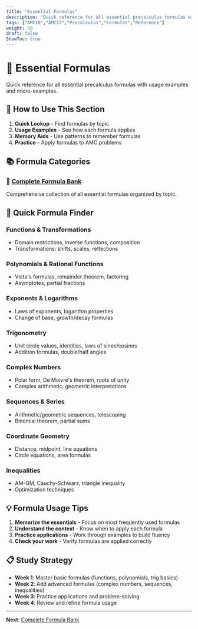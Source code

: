 ```yaml
---
title: "Essential Formulas"
description: "Quick reference for all essential precalculus formulas with usage examples."
tags: ["AMC10","AMC12","Precalculus","Formulas","Reference"]
weight: 50
draft: false
ShowToc: true
---
```


# 📏 Essential Formulas

Quick reference for all essential precalculus formulas with usage examples and micro-examples.

## 🎯 How to Use This Section

1. **Quick Lookup** - Find formulas by topic
2. **Usage Examples** - See how each formula applies
3. **Memory Aids** - Use patterns to remember formulas
4. **Practice** - Apply formulas to AMC problems

## 📚 Formula Categories

### 🔢 [Complete Formula Bank](/notes/math/amc/amc10/precalculus/formulas/essential-formulas)
Comprehensive collection of all essential formulas organized by topic.

## 🎯 Quick Formula Finder

### **Functions & Transformations**
- Domain restrictions, inverse functions, composition
- Transformations: shifts, scales, reflections

### **Polynomials & Rational Functions**
- Vieta's formulas, remainder theorem, factoring
- Asymptotes, partial fractions

### **Exponents & Logarithms**
- Laws of exponents, logarithm properties
- Change of base, growth/decay formulas

### **Trigonometry**
- Unit circle values, identities, laws of sines/cosines
- Addition formulas, double/half angles

### **Complex Numbers**
- Polar form, De Moivre's theorem, roots of unity
- Complex arithmetic, geometric interpretations

### **Sequences & Series**
- Arithmetic/geometric sequences, telescoping
- Binomial theorem, partial sums

### **Coordinate Geometry**
- Distance, midpoint, line equations
- Circle equations, area formulas

### **Inequalities**
- AM-GM, Cauchy-Schwarz, triangle inequality
- Optimization techniques

## 💡 Formula Usage Tips

1. **Memorize the essentials** - Focus on most frequently used formulas
2. **Understand the context** - Know when to apply each formula
3. **Practice applications** - Work through examples to build fluency
4. **Check your work** - Verify formulas are applied correctly

## 📋 Study Strategy

- **Week 1**: Master basic formulas (functions, polynomials, trig basics)
- **Week 2**: Add advanced formulas (complex numbers, sequences, inequalities)
- **Week 3**: Practice applications and problem-solving
- **Week 4**: Review and refine formula usage

---

**Next**: [Complete Formula Bank](/notes/math/amc/amc10/precalculus/formulas/essential-formulas)
